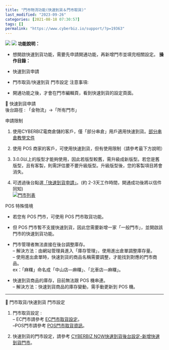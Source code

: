 ```yaml
---
title: "門市物流功能(快速到貨＆門市取貨)"
last_modified: "2023-09-26"
categories: [2021-08-18 07:30:57]
tags: []
permalink: "https://www.cyberbiz.io/support/?p=19363"
---
```


![](https://www.cyberbiz.io/support/wp-content/uploads/適用站別.png)
[![](https://www.cyberbiz.io/support/wp-content/uploads/台灣站.png)](https://www.cyberbiz.io/support/?page_id=2490)
**功能說明：**  

* 想開啟快速到貨功能，需要先申請開通功能，再新增門市並填完相關設定。 
**操作目錄：**

* 快速到貨申請
* 門市取貨/快速到貨 門市設定
注意事項:  

* 開通功能之後，才會在門市編輯頁，看到快速到貨的設定頁面。

📌 快速到貨申請  
後台路徑 :  「金物流」→「所有門市」  

申請限制

1. 使用CYBERBIZ電商倉儲的客戶，僅「部分串倉」用戶適用快速到貨。[部分串倉教學文件](https://www.cyberbiz.io/support/?p=22981)
2. 使用 POS 商家的客戶，可使用快速到貨，但有使用限制（請參考最下方說明）
3. 3.0.0以上的版型才能夠使用，因此若版型較舊，需升級成新版型。若您是舊版型，且有客製，則需評估要不要升級版型。升級版型後，您的客製項目將會消失。


22. 可透過後台點選[「快速到貨申請」](https://docs.google.com/forms/d/e/1FAIpQLScAqCHZvNuZ8tKSRM3tkVlbykewZKr36yZMrAcl1lUV4eAs2w/viewform)。(約 2-3天工作時間，開通成功後將以信件同知)  
[![門市列表](https://www.cyberbiz.io/support/wp-content/uploads/門市物流功能01.png)](https://www.cyberbiz.io/support/wp-content/uploads/門市物流功能01.png)

POS 特殊情境  

* 若您有 POS 門市，可使用 POS 門市取貨功能。 
* 但 POS 門市暫不支援快速到貨，因此您需要新增一家「一般門市」，並開啟該門市的快速到貨功能。
* 門市管理者無法直接在後台調整庫存。  
– 解決方法：由網站管理員進入「庫存管理」，使用進出倉單調整庫存量。  
– 使用進出倉單時，快速到貨的商品名稱需要調整，才能找到對應的門市商品。  
ex：「麻糬」命名成「中山店—麻糬」、「北車店—麻糬」。

* 快速到貨商品的庫存，目前無法跟 POS 機串連。  
– 解決方法：快速到貨商品的庫存變動，需手動更新到 POS 機。



* * *


📌 門市取貨/快速到貨 門市設定  

1. 門市取貨設定 :  
– EC門市請參考 [EC門市取貨設定](https://www.cyberbiz.io/support/?p=15619)。  
–POS門市請參考 [POS門市取貨資訊](https://www.cyberbiz.io/support/?p=10454)。

2. 快速到貨的門市設定，請參考 [CYBERBIZ NOW快速到貨後台設定-新增快速到貨門市](https://www.cyberbiz.io/support/?p=12967)。


